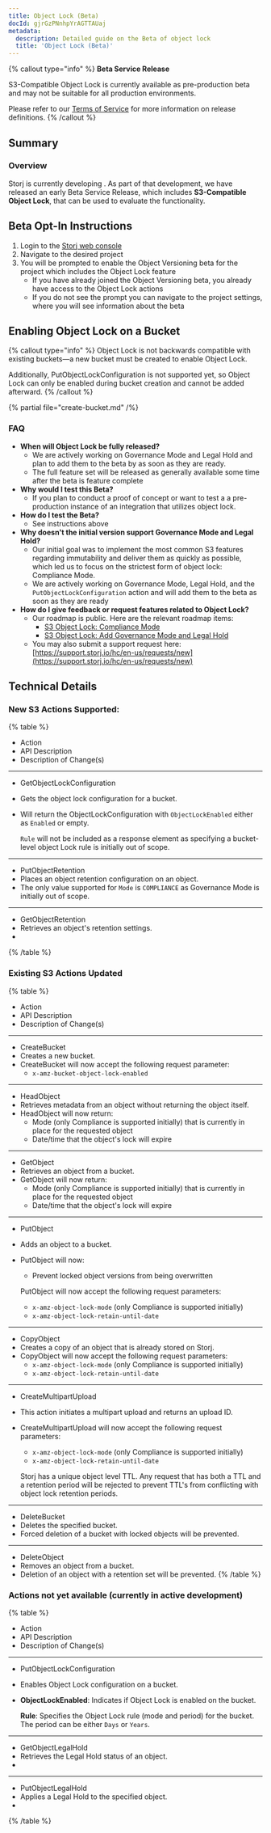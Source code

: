 ```yaml
---
title: Object Lock (Beta)
docId: gjrGzPNnhpYrAGTTAUaj
metadata:
  description: Detailed guide on the Beta of object lock
  title: 'Object Lock (Beta)'
---
```

{% callout type="info" %}
**Beta Service Release**

S3-Compatible Object Lock is currently available as pre-production beta and may not be suitable for all production environments.

Please refer to our [Terms of Service](https://www.storj.io/legal/terms-of-service) for more information on release definitions.
{% /callout %}

## Summary

### Overview
Storj is currently developing [](docId:oogh5vaiGei6atohm5thi). As part of that development, we have released an early Beta Service Release, which includes **S3-Compatible Object Lock**, that can be used to evaluate the functionality.

## Beta Opt-In Instructions
1. Login to the [Storj web console](https://redirects.storj.io/login)
2. Navigate to the desired project
3. You will be prompted to enable the Object Versioning beta for the project which includes the Object Lock feature
    - If you have already joined the Object Versioning beta, you already have access to the Object Lock actions
	- If you do not see the prompt you can navigate to the project settings, where you will see information about the beta

## Enabling Object Lock on a Bucket
{% callout type="info" %}
Object Lock is not backwards compatible with existing buckets—a new bucket must be created to enable Object Lock.

Additionally, PutObjectLockConfiguration is not supported yet, so Object Lock can only be enabled during bucket creation and cannot be added afterward.
{% /callout %}

{% partial file="create-bucket.md" /%}

### FAQ
- **When will Object Lock be fully released?**
	- We are actively working on Governance Mode and Legal Hold and plan to add them to the beta by as soon as they are ready.
	- The full feature set will be released as generally available some time after the beta is feature complete
- **Why would I test this Beta?**
	- If you plan to conduct a proof of concept or want to test a a pre-production instance of an integration that utilizes object lock. 
- **How do I test the Beta?**
    - See instructions above
- **Why doesn't the initial version support Governance Mode and Legal Hold?**
	- Our initial goal was to implement the most common S3 features regarding immutability and deliver them as quickly as possible, which led us to focus on the strictest form of object lock: Compliance Mode.
	- We are actively working on Governance Mode, Legal Hold, and the `PutObjectLockConfiguration` action and will add them to the beta as soon as they are ready
- **How do I give feedback or request features related to Object Lock?**
	- Our roadmap is public. Here are the relevant roadmap items:
		- [S3 Object Lock: Compliance Mode](https://github.com/storj/roadmap/issues/47)
		- [S3 Object Lock: Add Governance Mode and Legal Hold](https://github.com/storj/roadmap/issues/98)
	- You may also submit a support request here: [https://support.storj.io/hc/en-us/requests/new](https://support.storj.io/hc/en-us/requests/new)

## Technical Details
### New S3 Actions Supported:
{% table %}
* Action
* API Description
* Description of Change(s)
---
* GetObjectLockConfiguration
* Gets the object lock configuration for a bucket.
* Will return the ObjectLockConfiguration with `ObjectLockEnabled` either as `Enabled` or empty. 
  
  `Rule` will not be included as a response element as specifying a bucket-level object Lock rule is initially out of scope.
---
* PutObjectRetention
* Places an object retention configuration on an object.
* The only value supported for `Mode` is `COMPLIANCE` as Governance Mode is initially out of scope. 
---
* GetObjectRetention
* Retrieves an object's retention settings. 
* 
{% /table %}

### Existing S3 Actions Updated
{% table %}
* Action
* API Description
* Description of Change(s)
---
* CreateBucket
* Creates a new bucket.
* CreateBucket will now accept the following request parameter:
  * `x-amz-bucket-object-lock-enabled`
---
* HeadObject
* Retrieves metadata from an object without returning the object itself.
* HeadObject will now return:
  * Mode (only Compliance is supported initially) that is currently in place for the requested object
  * Date/time that the object's lock will expire
---
* GetObject
* Retrieves an object from a bucket.
* GetObject will now return:
  * Mode (only Compliance is supported initially) that is currently in place for the requested object
  * Date/time that the object's lock will expire
---
* PutObject
* Adds an object to a bucket.
* PutObject will now:
  * Prevent locked object versions from being overwritten
  
  PutObject will now accept the following request parameters:
  * `x-amz-object-lock-mode` (only Compliance is supported initially)
  * `x-amz-object-lock-retain-until-date`
---
* CopyObject
* Creates a copy of an object that is already stored on Storj.
* CopyObject will now accept the following request parameters:
  * `x-amz-object-lock-mode` (only Compliance is supported initially)
  * `x-amz-object-lock-retain-until-date`
---
* CreateMultipartUpload
* This action initiates a multipart upload and returns an upload ID.
* CreateMultipartUpload will now accept the following request parameters:
  * `x-amz-object-lock-mode` (only Compliance is supported initially)
  * `x-amz-object-lock-retain-until-date`
  
  Storj has a unique object level TTL. Any request that has both a TTL and a retention period will be rejected to prevent TTL's from conflicting with object lock retention periods.
---
* DeleteBucket
* Deletes the specified bucket.
* Forced deletion of a bucket with locked objects will be prevented.
---
* DeleteObject
* Removes an object from a bucket.
* Deletion of an object with a retention set will be prevented.
{% /table %}

### Actions not yet available (currently in active development)
{% table %}
* Action
* API Description
* Description of Change(s)
---
* PutObjectLockConfiguration
* Enables Object Lock configuration on a bucket.
* **ObjectLockEnabled**: Indicates if Object Lock is enabled on the bucket.

  **Rule**: Specifies the Object Lock rule (mode and period) for the bucket. The period can be either `Days` or `Years`.
---
* GetObjectLegalHold
* Retrieves the Legal Hold status of an object.
* 
---
* PutObjectLegalHold
* Applies a Legal Hold to the specified object.
* 
{% /table %}

